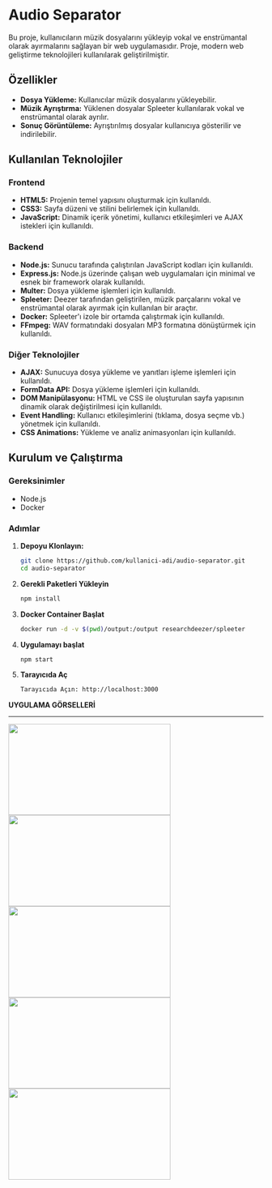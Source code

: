 # Audio Separator

Bu proje, kullanıcıların müzik dosyalarını yükleyip vokal ve enstrümantal olarak ayırmalarını sağlayan bir web uygulamasıdır. Proje, modern web geliştirme teknolojileri kullanılarak geliştirilmiştir.

## Özellikler

- **Dosya Yükleme:** Kullanıcılar müzik dosyalarını yükleyebilir.
- **Müzik Ayrıştırma:** Yüklenen dosyalar Spleeter kullanılarak vokal ve enstrümantal olarak ayrılır.
- **Sonuç Görüntüleme:** Ayrıştırılmış dosyalar kullanıcıya gösterilir ve indirilebilir.

## Kullanılan Teknolojiler

### Frontend

- **HTML5:** Projenin temel yapısını oluşturmak için kullanıldı.
- **CSS3:** Sayfa düzeni ve stilini belirlemek için kullanıldı.
- **JavaScript:** Dinamik içerik yönetimi, kullanıcı etkileşimleri ve AJAX istekleri için kullanıldı.

### Backend

- **Node.js:** Sunucu tarafında çalıştırılan JavaScript kodları için kullanıldı.
- **Express.js:** Node.js üzerinde çalışan web uygulamaları için minimal ve esnek bir framework olarak kullanıldı.
- **Multer:** Dosya yükleme işlemleri için kullanıldı.
- **Spleeter:** Deezer tarafından geliştirilen, müzik parçalarını vokal ve enstrümantal olarak ayırmak için kullanılan bir araçtır.
- **Docker:** Spleeter'ı izole bir ortamda çalıştırmak için kullanıldı.
- **FFmpeg:** WAV formatındaki dosyaları MP3 formatına dönüştürmek için kullanıldı.

### Diğer Teknolojiler

- **AJAX:** Sunucuya dosya yükleme ve yanıtları işleme işlemleri için kullanıldı.
- **FormData API:** Dosya yükleme işlemleri için kullanıldı.
- **DOM Manipülasyonu:** HTML ve CSS ile oluşturulan sayfa yapısının dinamik olarak değiştirilmesi için kullanıldı.
- **Event Handling:** Kullanıcı etkileşimlerini (tıklama, dosya seçme vb.) yönetmek için kullanıldı.
- **CSS Animations:** Yükleme ve analiz animasyonları için kullanıldı.

## Kurulum ve Çalıştırma

### Gereksinimler

- Node.js
- Docker

### Adımlar

1. **Depoyu Klonlayın:**
   ```bash
   git clone https://github.com/kullanici-adi/audio-separator.git
   cd audio-separator
2. **Gerekli Paketleri Yükleyin**
   ```bash
   npm install
4. **Docker Container Başlat**
   ```bash
   docker run -d -v $(pwd)/output:/output researchdeezer/spleeter
5. **Uygulamayı başlat**
   ```bash
   npm start
7. **Tarayıcıda Aç**
   ```bash
   Tarayıcıda Açın: http://localhost:3000


**UYGULAMA GÖRSELLERİ**
<hr>
<img src="https://github.com/muratozkol/AudioSeperator/blob/main/a.png?raw=true" width="320" height="180">
<br>
<img src="https://github.com/muratozkol/AudioSeperator/blob/main/b.png?raw=true" width="320" height="180">
<br>
<img src="https://github.com/muratozkol/AudioSeperator/blob/main/c.png?raw=true" width="320" height="180">
<br>
<img src="https://github.com/muratozkol/AudioSeperator/blob/main/d.png?raw=true" width="320" height="180">
<br>
<img src="https://github.com/muratozkol/AudioSeperator/blob/main/e.png?raw=true" width="320" height="180">
